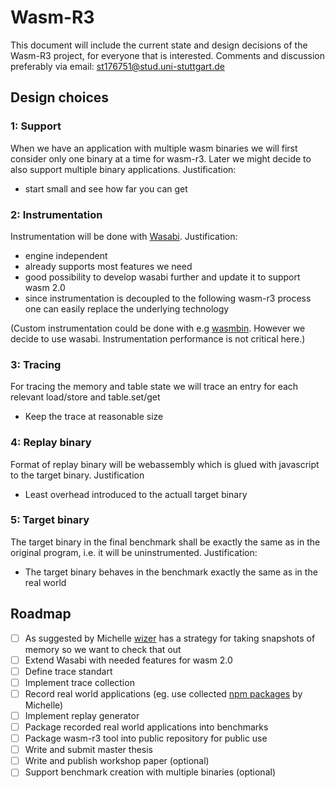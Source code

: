 # Wasm-R3

This document will include the current state and design decisions of the Wasm-R3 project, for everyone that is interested. Comments and discussion preferably via email: st176751@stud.uni-stuttgart.de

## Design choices

### 1: Support
When we have an application with multiple wasm binaries we will first consider only one binary at a time for wasm-r3. Later we might decide to also support multiple binary applications. Justification:
* start small and see how far you can get

### 2: Instrumentation
Instrumentation will be done with [Wasabi](https://github.com/danleh/wasabi). Justification:
- engine independent
- already supports most features we need
- good possibility to develop wasabi further and update it to support wasm 2.0
- since instrumentation is decoupled to the following wasm-r3 process one can easily replace the underlying technology

(Custom instrumentation could be done with e.g [wasmbin](https://github.com/GoogleChromeLabs/wasmbin). However we decide to use wasabi. Instrumentation performance is not critical here.)

### 3: Tracing
For tracing the memory and table state we will trace an entry for each relevant load/store and table.set/get
- Keep the trace at reasonable size

### 4: Replay binary
Format of replay binary will be webassembly which is glued with javascript to the target binary. Justification
- Least overhead introduced to the actuall target binary

### 5: Target binary
The target binary in the final benchmark shall be exactly the same as in the original program, i.e. it will be uninstrumented. Justification:
- The target binary behaves in the benchmark exactly the same as in the real world

## Roadmap
- [ ] As suggested by Michelle [wizer](https://github.com/fitzgen/wizer) has a strategy for taking snapshots of memory so we want to check that out
- [ ] Extend Wasabi with needed features for wasm 2.0
- [ ] Define trace standart
- [ ] Implement trace collection
- [ ] Record real world applications (eg. use collected [npm packages](https://github.com/sola-st/wasm-call-graphs/tree/main/real-world-programs) by Michelle)
- [ ] Implement replay generator 
- [ ] Package recorded real world applications into benchmarks
- [ ] Package wasm-r3 tool into public repository for public use
- [ ] Write and submit master thesis
- [ ] Write and publish workshop paper (optional)
- [ ] Support benchmark creation with multiple binaries (optional)